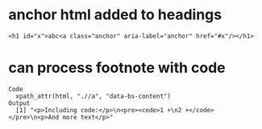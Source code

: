 # anchor html added to headings

    <h1 id="x">abc<a class="anchor" aria-label="anchor" href="#x"/></h1>

# can process footnote with code

    Code
      xpath_attr(html, ".//a", "data-bs-content")
    Output
      [1] "<p>Including code:</p>\n<pre><code>1 +\n2 +</code></pre>\n<p>And more text</p>"

